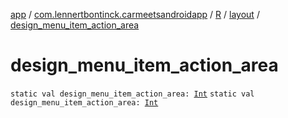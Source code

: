 [app](../../../index.md) / [com.lennertbontinck.carmeetsandroidapp](../../index.md) / [R](../index.md) / [layout](index.md) / [design_menu_item_action_area](./design_menu_item_action_area.md)

# design_menu_item_action_area

`static val design_menu_item_action_area: `[`Int`](https://kotlinlang.org/api/latest/jvm/stdlib/kotlin/-int/index.html)
`static val design_menu_item_action_area: `[`Int`](https://kotlinlang.org/api/latest/jvm/stdlib/kotlin/-int/index.html)